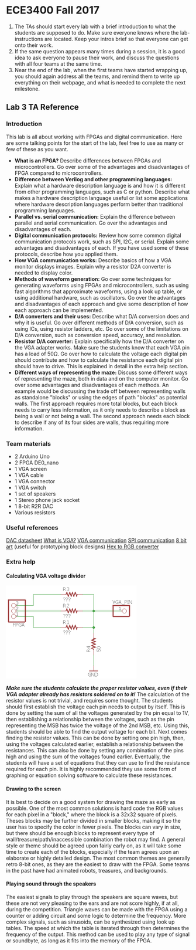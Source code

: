# ECE3400 Fall 2017

1.  The TAs should start every lab with a brief introduction to what the students are supposed to do. Make sure everyone knows where the lab-instructions are located. Keep your intros brief so that everyone can get onto their work. 
2.  If the same question appears many times during a session, it is a good idea to ask everyone to pause their work, and discuss the questions with all four teams at the same time. 
3.  Near the end of the lab, when the first teams have started wrapping up, you should again address all the teams, and remind them to write up everything on their webpage, and what is needed to complete the next milestone. 

## Lab 3 TA Reference
### Introduction
This lab is all about working with FPGAs and digital communication. Here are some talking points for the start of the lab, feel free to use as many or few of these as you want.
* **What is an FPGA?** Describe differences between FPGAs and microcontrollers. Go over some of the advantages and disadvantages of FPGA compared to microcontrollers.
* **Difference between Verilog and other programming languages:** Explain what a hardware description language is and how it is different from other programming languages, such as C or python. Describe what makes a hardware description language useful or list some applications where hardware description languages perform better than traditional programming languages.
* **Parallel vs. serial communication:** Explain the difference between parallel and serial communication. Go over the advantages and disadvantages of each.
* **Digital communication protocols:** Review how some common digital communication protocols work, such as SPI, I2C, or serial. Explain some advantages and disadvantages of each. If you have used some of these protocols, describe how you applied them.
* **How VGA communication works:** Describe basics of how a VGA monitor displays images. Explain why a resistor D2A converter is needed to display color.
* **Methods of waveform generation:** Go over some techniques for generating waveforms using FPGAs and microcontrollers, such as using fast algorithms that approximate waveforms, using a look up table, or using additional hardware, such as oscillators. Go over the advantages and disadvantages of each approach and give some description of how each approach can be implemented.
* **D/A converters and their uses:** Describe what D/A conversion does and why it is useful. Go over different methods of D/A conversion, such as using ICs, using resistor ladders, etc. Go over some of the limitations on D/A conversion, such as conversion speed, accuracy, and resolution.
* **Resistor D/A converter:** Explain specifically how the D/A converter on the VGA adapter works. Make sure the students know that each VGA pin has a load of 50&Omega;. Go over how to calculate the voltage each digital pin should contribute and how to calculate the resistance each digital pin should have to drive. This is explained in detail in the extra help section.
* **Different ways of representing the maze:** Discuss some different ways of representing the maze, both in data and on the computer monitor. Go over some advantages and disadvantages of each methods. An example would be discussing the trade off between representing walls as standalone "blocks" or using the edges of path "blocks" as potential walls. The first approach requires more total blocks, but each block needs to carry less information, as it only needs to describe a block as being a wall or not being a wall. The second approach needs each block to describe if any of its four sides are walls, thus requiring more information.

### Team materials
* 2 Arduino Uno
* 2 FPGA DE0_nano
* 1 VGA screen
* 1 VGA cable
* 1 VGA connector
* 1 VGA switch
* 1 set of speakers
* 1 Stereo phone jack socket
* 1 8-bit R2R DAC
* Various resistors

### Useful references
[DAC datasheet](http://www.bourns.com/docs/Product-Datasheets/R2R.pdf)
[What is VGA?](https://www.computerhope.com/jargon/v/vga.htm)
[VGA communication](https://electronics.stackexchange.com/questions/166681/how-exactly-does-a-vga-cable-work)
[SPI communication](https://learn.sparkfun.com/tutorials/serial-peripheral-interface-spi)
[8 bit art](https://make8bitart.com/) (useful for prototyping block designs)
[Hex to RGB converter](http://www.rapidtables.com/convert/color/hex-to-rgb.htm)

### Extra help
#### Calculating VGA voltage divider
![VGA adapter schematic](images/VGA_Adapter.png)

***Make sure the students calculate the proper resistor values, even if their VGA adapter already has resistors soldered on to it!*** The calculation of the resistor values is not trivial, and requires some thought. The students should first establish the voltage each pin needs to output by itself. This is done by setting the sum of all the voltages generated by the pin equal to 1V, then establishing a relationship between the voltages, such as the pin representing the MSB has twice the voltage of the 2nd MSB, etc. Using this, students should be able to find the output voltage for each bit. Next comes finding the resistor values. This can be done by setting one pin high, then, using the voltages calculated earlier, establish a relationship between the resistances. This can also be done by setting any combination of the pins high and using the sum of the voltages found earlier. Eventually, the students will have a set of equations that they can use to find the resistance required for each pin. It is highly recommended they use some form of graphing or equation solving software to calculate these resistances.  

#### Drawing to the screen
It is best to decide on a good system for drawing the maze as early as possible. One of the most common solutions is hard code the RGB values for each pixel in a "block," where the block is a 32x32 square of pixels. Theses blocks may be further divided in smaller blocks, making it so the user has to specify the color in fewer pixels. The blocks can vary in size, but there should be enough blocks to represent every type of wall/treasure/path/inaccessible combination the robot may find. A general style or theme should be agreed upon fairly early on, as it will take some time to create each of the blocks, especially if the team agrees upon an elaborate or highly detailed design. The most common themes are generally retro 8-bit ones, as they are the easiest to draw with the FPGA. Some teams in the past have had animated robots, treasures, and backgrounds.

#### Playing sound through the speakers
The easiest signals to play through the speakers are square waves, but these are not very pleasing to the ears and are not score highly, if at all, during the competition. Triangle waves can be made with the FPGA using a counter or adding circuit and some logic to determine the frequency. More complex signals, such as sinusoids, can be synthesized using look up tables. The speed at which the table is iterated through then determines the frequency of the output. This method can be used to play any type of signal or soundbyte, as long as it fits into the memory of the FPGA.
